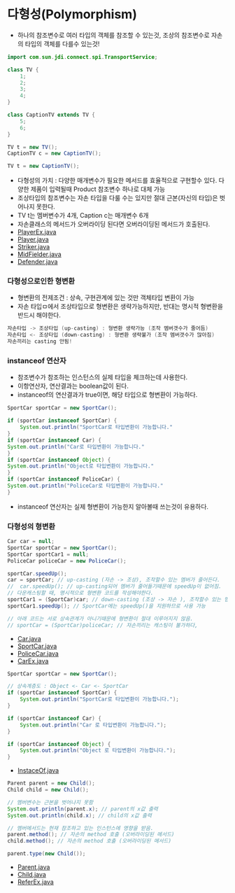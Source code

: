 # 다형성(Polymorphism)
- 하나의 참조변수로 여러 타입의 객체를 참조할 수 있는것, 조상의 참조변수로 자손의 타입의 객체를 다를수 있는것!

```java
import com.sun.jdi.connect.spi.TransportService;

class TV {
    1;
    2;
    3;
    4;
}

class CaptionTV extends TV {
    5;
    6;
}

TV t = new TV();
CaptionTV c = new CaptionTV();

TV t = new CaptionTV();
```
- 다형성의 가치 : 다양한 매개변수가 필요한 메서드를 효율적으로 구현할수 있다.  다양한 제품이 입력될때 Product 참조변수 하나로 대체 가능
- 조상타입의 참조변수는 자손 타입을 다룰 수는 있지만 절대 근본(자신의 타입)은 벗어나지 못한다.
- TV t는 멤버변수가 4개, Caption c는 매개변수 6개
- 자손클래스의 메서드가 오버라이딩 된다면 오버라이딩된 메서드가 호출된다.
- [PlayerEx.java](PlayerEx.java)
- [Player.java](Player.java)
- [Striker.java](Striker.java)
- [MidFielder.java](MidFielder.java)
- [Defender.java](Defender.java)

### 다형성으로인한 형변환
- 형변환의 전제조건 : 상속, 구현관계에 있는 것만 객체타입 변환이 가능
- 자손 타입ㅁ에서 조상타입으로 형변환은 생략가능하지만, 반대는 명시적 형변환을 반드시 해야한다.
```java
자손타입 -> 조상타입 (up-casting) : 형변환 생략가능 (조작 멤버갯수가 줄어듬)
자손타입 <- 조상타입 (down-casting) : 형변환 생략불가 (조작 멤버갯수가 많아짐)
자손끼리는 casting 안됨!
```

### instanceof 연산자
- 참조변수가 참조하는 인스턴스의 실제 타입을 체크하는데 사용한다.
- 이항연산자, 연산결과는 boolean값이 된다.
- instanceof의 연산결과가 true이면, 해당 타입으로 형변환이 가능하다.
```java
SportCar sportCar = new SportCar();

if (sportCar instanceof SportCar) {
    System.out.println("SportCar로 타입변환이 가능합니다."
}
if (sportCar instanceof Car) {
System.out.println("Car로 타입변환이 가능합니다."
}
if (sportCar instanceof Object) {
System.out.println("Object로 타입변환이 가능합니다."
}
if (sportCar instanceof PoliceCar) {
System.out.println("PoliceCar로 타입변환이 가능합니다."
}
```
- instanceof 연산자는 실제 형변환이 가능한지 알아볼때  쓰는것이 유용하다.

### 다형성의 형변환
```java
Car car = null;
SportCar sportCar = new SportCar();
SportCar sportCar1 = null;
PoliceCar policeCar = new PoliceCar();

sportCar.speedUp();
car = sportCar; // up-casting (자손 -> 조상), 조작할수 있는 멤버가 줄어든다.
//  car.speedUp(); // up-casting되어 멤버가 줄어들기때문에 speedUp이 없어짐.
// 다운캐스팅할 때, 명시적으로 형변환 코드를 작성해야한다.
sportCar1 = (SportCar)car; // down-casting (조상 -> 자손 ), 조작할수 있는 멤버가 늘어난다.
sportCar1.speedUp(); // SportCar에는 speedUp()을 지원하므로 사용 가능

// 아래 코드는 서로 상속관계가 아니기때문에 형변환이 절대 이루어지지 않음.
// sportCar = (SportCar)policeCar; // 자손끼리는 캐스팅이 불가하다,
```
- [Car.java](Car.java)
- [SportCar.java](SportCar.java)
- [PoliceCar.java](PoliceCar.java)
- [CarEx.java](CarEx.java)

```java
SportCar sportCar = new SportCar();

// 상속계층도 : Object <- Car <- SportCar
if (sportCar instanceof SportCar) {
    System.out.println("SportCar로 타입변환이 가능합니다.");
}

if (sportCar instanceof Car) {
    System.out.println("Car 로 타입변환이 가능합니다.");
}

if (sportCar instanceof Object) {
    System.out.println("Object 로 타입변환이 가능합니다.");
}
```
- [InstaceOf.java](InstanceOf.java)

```java
Parent parent = new Child();
Child child = new Child();

// 멤버변수는 근본을 벗어나지 못함
System.out.println(parent.x); // parent의 x값 출력
System.out.println(child.x); // child의 x값 출력

// 멤버메서드는 현재 참조하고 있는 인스턴스에 영향을 받음.
parent.method(); // 자손의 method 호출 (오버라이딩된 메서드)
child.method(); // 자손의 method 호출 (오버라이딩된 메서드)

parent.type(new Child());
```
- [Parent.java](Parent.java)
- [Child.java](Child.java)
- [ReferEx.java](ReferEx.java)
